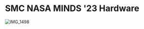 # SMC NASA MINDS '23 Hardware

![IMG_1498](https://user-images.githubusercontent.com/19840760/224315198-c74bb8ee-8ec7-4c57-a928-fdf27900bcb6.jpeg)
